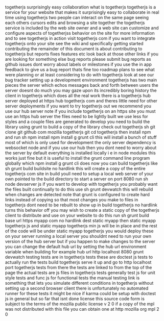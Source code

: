 togetherjs surprisingly easy collaboration what is togetherjs togetherjs is a service for your website that makes it surprisingly easy to collaborate in real time using togetherjs two people can interact on the same page seeing each others cursors edits and browsing a site together the togetherjs service is included by the web site owner and a web site can customize and configure aspects of togetherjss behavior on the site for more information and to see togetherjs in action visit togetherjs com if you want to integrate togetherjs onto your site see the wiki and specifically getting started contributing the remainder of this document is about contributing to togetherjs but reports fixes features etc look back at those other links if you are looking for something else bug reports please submit bug reports as github issues dont worry about labels or milestones if you use the in app feedback to give us a bug report thats fine too roadmap plans to see what were planning or at least considering to do with togetherjs look at see our bug tracker setting up a development environment togetherjs has two main pieces the server which echos messages back and forth between users the server doesnt do much you may gaze upon its incredibly boring history the client in togetherjs which does all the real work there is a togetherjs hub server deployed at https hub togetherjs com and theres little need for other server deployments if you want to try togetherjs out we recommend you use our hub server note if you include togetherjs on an https site you must use an https hub server the files need to be lightly built we use less for styles and a couple files are generated to develop you need to build the library using grunt to build a copy of the library check out togetherjs sh git clone git github com mozilla togetherjs git cd togetherjs then install npm and run sh npm install npm install g grunt cli this will install a bunch of stuff most of which is only used for development the only server dependency is websocket node and if you use our hub then you dont need to worry about the server by default everything is installed locally i e in node modules this works just fine but it is useful to install the grunt command line program globally which npm install g grunt cli does now you can build togetherjs like sh grunt build buildsite no hardlink this will create a copy of the entire togetherjs com site in build youll need to setup a local web server of your own pointed to the build directory to start a server on port 8080 run sh node devserver js if you want to develop with togetherjs you probably want the files built continually to do this use sh grunt devwatch this will rebuild when changes are detected note that grunt is configured to create hard links instead of copying so that most changes you make to files in togetherjs dont need to be rebuilt to show up in build togetherjs no hardlink turns this behavior off you may wish to create a static copy of the togetherjs client to distribute and use on your website to do this run sh grunt build base url https myapp com no hardlink dest static myapp then static myapp togetherjs js and static myapp togetherjs min js will be in place and the rest of the code will be under static myapp togetherjs you would deploy these on your server running a local server you shouldnt need to run your own version of the hub server but if you happen to make changes to the server you can change the default hub url by setting the hub url environment variable when building for example hub url http localhost 8080 grunt devwatch testing tests are in togetherjs tests these are doctest js tests to actually run the tests build togetherjs serve it up and go to http localhost port togetherjs tests from there the tests are linked to from the top of the page the actual tests are js files in togetherjs tests generally test js for unit style tests and func js for functional tests the manual testing link is something that lets you simulate different conditions in togetherjs without setting up a second browser client there is unfortunately no automated runner for these tests it might be nice if karma could be setup with doctest js in general but so far that isnt done license this source code form is subject to the terms of the mozilla public license v 2 0 if a copy of the mpl was not distributed with this file you can obtain one at http mozilla org mpl 2 0